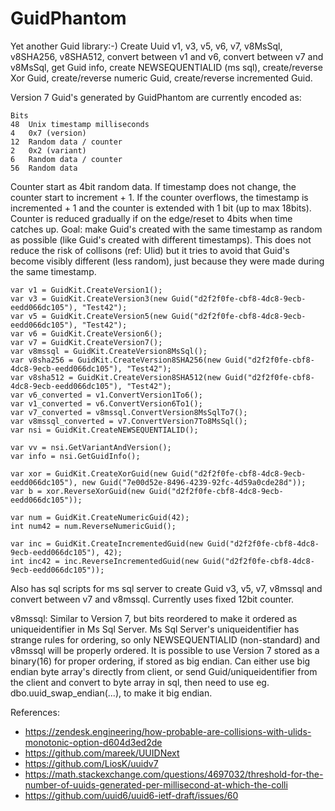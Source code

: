 # GuidPhantom
Yet another Guid library:-) Create Uuid v1, v3, v5, v6, v7, v8MsSql, v8SHA256, v8SHA512, convert between v1 and v6, convert between v7 and v8MsSql, get Guid info, create NEWSEQUENTIALID (ms sql), create/reverse Xor Guid, create/reverse numeric Guid, create/reverse incremented Guid.

Version 7 Guid's generated by GuidPhantom are currently encoded as:

	Bits	
	48	Unix timestamp milliseconds
	4	0x7 (version)
	12	Random data / counter
	2	0x2 (variant)
	6	Random data / counter
	56	Random data

Counter start as 4bit random data.
If timestamp does not change, the counter start to increment + 1.
If the counter overflows, the timestamp is incremented + 1 and the counter is extended with 1 bit (up to max 18bits).
Counter is reduced gradually if on the edge/reset to 4bits when time catches up.
Goal: make Guid's created with the same timestamp as random as possible (like Guid's created with different timestamps).
This does not reduce the risk of collisons (ref: Ulid) but it tries to avoid that Guid's become visibly different (less random),
just because they were made during the same timestamp.

	var v1 = GuidKit.CreateVersion1();
	var v3 = GuidKit.CreateVersion3(new Guid("d2f2f0fe-cbf8-4dc8-9ecb-eedd066dc105"), "Test42");
	var v5 = GuidKit.CreateVersion5(new Guid("d2f2f0fe-cbf8-4dc8-9ecb-eedd066dc105"), "Test42");
	var v6 = GuidKit.CreateVersion6();
	var v7 = GuidKit.CreateVersion7();
	var v8mssql = GuidKit.CreateVersion8MsSql();
	var v8sha256 = GuidKit.CreateVersion8SHA256(new Guid("d2f2f0fe-cbf8-4dc8-9ecb-eedd066dc105"), "Test42");
	var v8sha512 = GuidKit.CreateVersion8SHA512(new Guid("d2f2f0fe-cbf8-4dc8-9ecb-eedd066dc105"), "Test42");
	var v6_converted = v1.ConvertVersion1To6();
	var v1_converted = v6.ConvertVersion6To1();
	var v7_converted = v8mssql.ConvertVersion8MsSqlTo7();
	var v8mssql_converted = v7.ConvertVersion7To8MsSql();
	var nsi = GuidKit.CreateNEWSEQUENTIALID();

	var vv = nsi.GetVariantAndVersion();
	var info = nsi.GetGuidInfo();

	var xor = GuidKit.CreateXorGuid(new Guid("d2f2f0fe-cbf8-4dc8-9ecb-eedd066dc105"), new Guid("7e00d52e-8496-4239-92fc-4d59a0cde28d"));
	var b = xor.ReverseXorGuid(new Guid("d2f2f0fe-cbf8-4dc8-9ecb-eedd066dc105"));

	var num = GuidKit.CreateNumericGuid(42);
	int num42 = num.ReverseNumericGuid();

	var inc = GuidKit.CreateIncrementedGuid(new Guid("d2f2f0fe-cbf8-4dc8-9ecb-eedd066dc105"), 42);
	int inc42 = inc.ReverseIncrementedGuid(new Guid("d2f2f0fe-cbf8-4dc8-9ecb-eedd066dc105"));

Also has sql scripts for ms sql server to create Guid v3, v5, v7, v8mssql and convert between v7 and v8mssql. Currently uses fixed 12bit counter.

v8mssql: Similar to Version 7, but bits reordered to make it ordered as uniqueidentifier in Ms Sql Server.
Ms Sql Server's uniqueidentifier has strange rules for ordering, so only NEWSEQUENTIALID (non-standard) and v8mssql will be properly ordered.
It is possible to use Version 7 stored as a binary(16) for proper ordering, if stored as big endian. Can either use big endian byte array's directly from client,
or send Guid/uniqueidentifier from the client and convert to byte array in sql, then need to use eg. dbo.uuid_swap_endian(...), to make it big endian.

References:
* https://zendesk.engineering/how-probable-are-collisions-with-ulids-monotonic-option-d604d3ed2de
* https://github.com/mareek/UUIDNext
* https://github.com/LiosK/uuidv7
* https://math.stackexchange.com/questions/4697032/threshold-for-the-number-of-uuids-generated-per-millisecond-at-which-the-colli
* https://github.com/uuid6/uuid6-ietf-draft/issues/60

